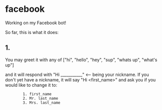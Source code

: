 # facebook

Working on my Facebook bot!


So far, this is what it does:

## 1.

  You may greet it with any of ["hi", "hello", "hey", "sup", "whats up", "what's up"]
  
  and it will respond with "Hi ___________" <-- being your nickname.
  If you don't yet have a nickname, it will say "Hi \<first_name\>" and ask you if you would like
  to change it to:
    
            1. first_name
            2. Mr. last_name
            3. Mrs. last_name
    
    


